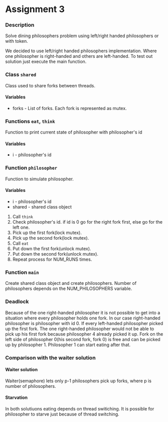 # Assignment 3

### Description 
Solve dining philosophers problem using left/right handed philosophers or with token.

We decided to use left/right handed philosophers implementation. Where one philosopher is right-handed and others are left-handed.
To test out solution just execute the main function.

### Class `shared`
Class used to share forks between threads.
#### Variables
- forks - List of forks. Each fork is represented as mutex.

### Functions `eat`, `think`
Function to print current state of philosopher with philosopher's id
#### Variables 
- i - philosopher's id

### Function `philosopher`
Function to simulate philosopher.
#### Variables 
- i - philosopher's id
- shared - shared class object

1. Call `think`
2. Check philosopher's id. if id is 0 go for the right fork first, else go for the left one.
3. Pick up the first fork(lock mutex).
4. Pick up the second fork(lock mutex).
5. Call `eat`
6. Put down the first fork(unlock mutex).
7. Put down the second fork(unlock mutex).
8. Repeat process for NUM_RUNS times.
### Function `main`
Create shared class object and create philosophers. Number of philosophers depends on the NUM_PHILOSOPHERS variable.
### Deadlock
Because of the one right-handed philosopher it is not possible to get into a situation where every philosopher holds one fork. In our case right-handed philosopher is philosopher with id 0. If every left-handed philosopher picked up the first fork. The one right-handed philosopher would not be able to pick up his first fork because philosopher 4 already picked it up. Fork on the left side of philosopher 0(his second fork, fork 0) is free and can be picked up by philosopher 1. Philosopher 1 can start eating after that.
### Comparison with the waiter solution
#### Waiter solution
Waiter(semaphore) lets only p-1 philosophers pick up forks, where p is number of philosophers. 
#### Starvation
In both solutiuons eating depends on thread switiching. It is possible for philosopher to starve just because of thread switching.
